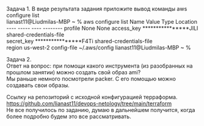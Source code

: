 Задача 1. В виде результата задания приложите вывод команды aws configure list  
    lianast11@Liudmilas-MBP ~ % aws configure list
      Name                    Value             Type    Location
      ----                    -----             ----    --------
   profile                <not set>             None    None
access_key     ****************JILI shared-credentials-file    
secret_key     ****************F4Ti shared-credentials-file    
    region                us-west-2      config-file    ~/.aws/config
lianast11@Liudmilas-MBP ~ %   

Задача 2.  
Ответ на вопрос: при помощи какого инструмента (из разобранных на прошлом занятии) можно создать свой образ ami?  
Мы раньше немного посмотрели packer. С его помощью можно создавать свои образы.  

Ссылку на репозиторий с исходной конфигурацией терраформа.  
https://github.com/lianast11/devops-netology/tree/main/terraform  
Не все получилось по заданию, думаю в дальнейшем получится, когда более подробно будем это все рассматривать.  

